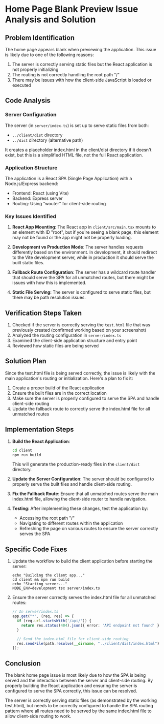 
# Home Page Blank Preview Issue Analysis and Solution

## Problem Identification

The home page appears blank when previewing the application. This issue is likely due to one of the following reasons:

1. The server is correctly serving static files but the React application is not properly initializing
2. The routing is not correctly handling the root path "/"
3. There may be issues with how the client-side JavaScript is loaded or executed

## Code Analysis

### Server Configuration

The server (in `server/index.ts`) is set up to serve static files from both:
- `../client/dist` directory
- `../dist` directory (alternative path)

It creates a placeholder index.html in the client/dist directory if it doesn't exist, but this is a simplified HTML file, not the full React application.

### Application Structure

The application is a React SPA (Single Page Application) with a Node.js/Express backend:
- Frontend: React (using Vite)
- Backend: Express server
- Routing: Using "wouter" for client-side routing

### Key Issues Identified

1. **React App Mounting**: The React app in `client/src/main.tsx` mounts to an element with ID "root", but if you're seeing a blank page, this element may not be found or the app might not be properly loading.

2. **Development vs Production Mode**: The server handles requests differently based on the environment. In development, it should redirect to the Vite development server, while in production it should serve the built static files.

3. **Fallback Route Configuration**: The server has a wildcard route handler that should serve the SPA for all unmatched routes, but there might be issues with how this is implemented.

4. **Static File Serving**: The server is configured to serve static files, but there may be path resolution issues.

## Verification Steps Taken

1. Checked if the server is correctly serving the `test.html` file that was previously created (confirmed working based on your screenshot)
2. Analyzed the routing configuration in `server/index.ts`
3. Examined the client-side application structure and entry point
4. Reviewed how static files are being served

## Solution Plan

Since the test.html file is being served correctly, the issue is likely with the main application's routing or initialization. Here's a plan to fix it:

1. Create a proper build of the React application
2. Ensure the built files are in the correct location
3. Make sure the server is properly configured to serve the SPA and handle client-side routing
4. Update the fallback route to correctly serve the index.html file for all unmatched routes

## Implementation Steps

1. **Build the React Application**:
   ```bash
   cd client
   npm run build
   ```
   This will generate the production-ready files in the `client/dist` directory.

2. **Update the Server Configuration**:
   The server should be configured to properly serve the built files and handle client-side routing.

3. **Fix the Fallback Route**:
   Ensure that all unmatched routes serve the main index.html file, allowing the client-side router to handle navigation.

4. **Testing**:
   After implementing these changes, test the application by:
   - Accessing the root path "/"
   - Navigating to different routes within the application
   - Refreshing the page on various routes to ensure the server correctly serves the SPA

## Specific Code Fixes

1. Update the workflow to build the client application before starting the server:
   ```
   echo "Building the client app..."
   cd client && npm run build
   echo "Starting server..."
   NODE_ENV=development tsx server/index.ts
   ```

2. Ensure the server correctly serves the index.html file for all unmatched routes:
   ```typescript
   // In server/index.ts
   app.get("*", (req, res) => {
     if (req.url.startsWith('/api/')) {
       return res.status(404).json({ error: 'API endpoint not found' });
     }

     // Send the index.html file for client-side routing
     res.sendFile(path.resolve(__dirname, "../client/dist/index.html"));
   });
   ```

## Conclusion

The blank home page issue is most likely due to how the SPA is being served and the interaction between the server and client-side routing. By properly building the React application and ensuring the server is configured to serve the SPA correctly, this issue can be resolved.

The server is correctly serving static files (as demonstrated by the working test.html), but needs to be correctly configured to handle the SPA routing pattern where all routes need to be served by the same index.html file to allow client-side routing to work.
